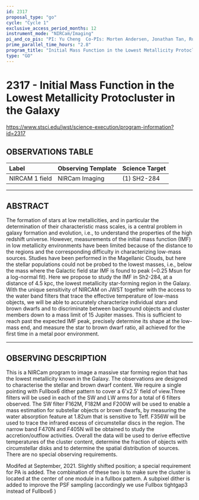```yaml
---
id: 2317
proposal_type: "go"
cycle: "Cycle 1"
exclusive_access_period_months: 12
instrument_mode: "NIRCam/Imaging"
pi_and_co_pis: "PI: Yu Cheng  Co-PIs: Morten Andersen, Jonathan Tan, Ruben Fedriani, and Massimo Robberto"
prime_parallel_time_hours: "2.8"
program_title: "Initial Mass Function in the Lowest Metallicity Protocluster in the Galaxy"
type: "GO"
---
```

# 2317 - Initial Mass Function in the Lowest Metallicity Protocluster in the Galaxy
https://www.stsci.edu/jwst/science-execution/program-information?id=2317
## OBSERVATIONS TABLE
| Label          | Observing Template | Science Target |
| :------------- | :----------------- | :------------- |
| NIRCAM 1 field | NIRCam Imaging     | (1) SH2-284    |

---

## ABSTRACT

The formation of stars at low metallicities, and in particular the determination of their characteristic mass scales, is a central problem in galaxy formation and evolution, i.e., to understand the properties of the high redshift universe. However, measurements of the initial mass function (IMF) in low metallicity environments have been limited because of the distance to the regions and the corresponding difficulty in characterizing low-mass sources. Studies have been performed in the Magellanic Clouds, but here the stellar populations could not be probed to the lowest masses, i.e., below the mass where the Galactic field star IMF is found to peak (~0.25 Msun for a log-normal fit). Here we propose to study the IMF in Sh2-284, at a distance of 4.5 kpc, the lowest metallicity star-forming region in the Galaxy. With the unique sensitivity of NIRCAM on JWST together with the access to the water band filters that trace the effective temperature of low-mass objects, we will be able to accurately characterize individual stars and brown dwarfs and to discriminate between background objects and cluster members down to a mass limit of 15 Jupiter masses. This is sufficient to reach past the expected IMF peak, precisely determine its shape at the low-mass end, and measure the star to brown dwarf ratio, all achieved for the first time in a metal poor environment.

---

## OBSERVING DESCRIPTION

This is a NIRCam program to image a massive star forming region that has the lowest metallicity known in the Galaxy. The observations are designed to characterise the stellar and brown dwarf content. We require a single pointing with Fullbox6 dither pattern to cover a 6'x2.5' field of view.Three filters will be used in each of the SW and LW arms for a total of 6 filters observed. The SW filter F162M, F182M and F200W will be used to enable a mass estimation for substellar objects or brown dwarfs, by measuring the water absorption feature at 1.82um that is sensitive to Teff. F356W will be used to trace the infrared excess of circumstellar discs in the region. The narrow band F470N and F405N will be obtained to study the accretion/outflow activities. Overall the data will be used to derive effective temperatures of the cluster content, determine the fraction of objects with circumstellar disks and to determine the spatial distribution of sources. There are no special observing requirements.

Modifed at September, 2021.
Slightly shifted position; a special requirement for PA is added.
The combination of these two is to make sure the cluster is located
at the center of one module in a fullbox pattern.
A subpixel dither is added to improve the PSF sampling (accordingly
we use Fullbox tightgap3 instead of Fullbox6 )